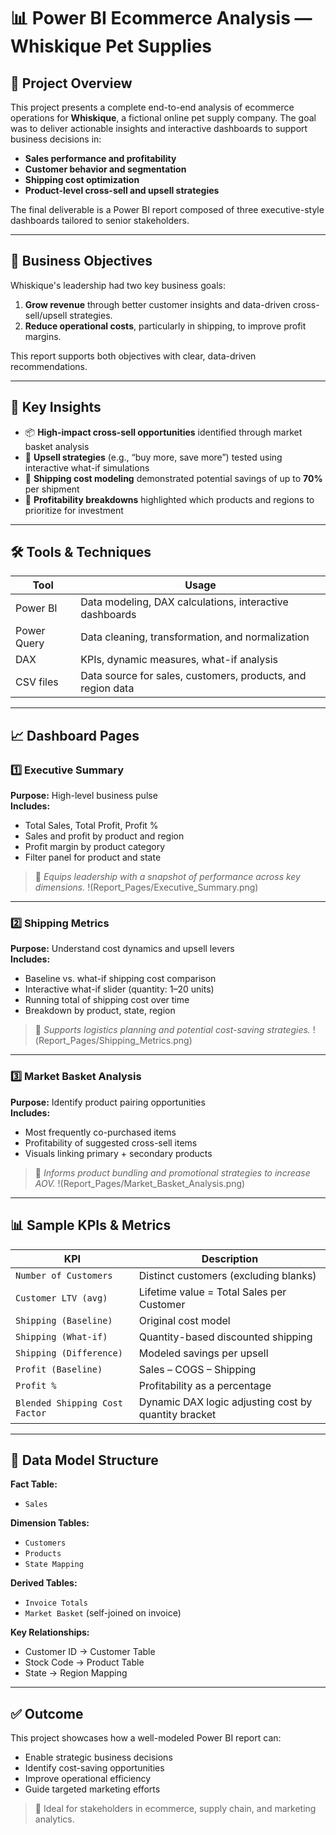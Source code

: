 # 📊 Power BI Ecommerce Analysis — Whiskique Pet Supplies

## 📁 Project Overview

This project presents a complete end-to-end analysis of ecommerce operations for **Whiskique**, a fictional online pet supply company. The goal was to deliver actionable insights and interactive dashboards to support business decisions in:

- **Sales performance and profitability**
- **Customer behavior and segmentation**
- **Shipping cost optimization**
- **Product-level cross-sell and upsell strategies**

The final deliverable is a Power BI report composed of three executive-style dashboards tailored to senior stakeholders.

---

## 🎯 Business Objectives

Whiskique's leadership had two key business goals:

1. **Grow revenue** through better customer insights and data-driven cross-sell/upsell strategies.  
2. **Reduce operational costs**, particularly in shipping, to improve profit margins.

This report supports both objectives with clear, data-driven recommendations.

---

## 🧠 Key Insights

- 📦 **High-impact cross-sell opportunities** identified through market basket analysis  
- 🔁 **Upsell strategies** (e.g., “buy more, save more”) tested using interactive what-if simulations  
- 🚚 **Shipping cost modeling** demonstrated potential savings of up to **70%** per shipment  
- 🧭 **Profitability breakdowns** highlighted which products and regions to prioritize for investment

---

## 🛠️ Tools & Techniques

| Tool        | Usage                                                       |
|-------------|-------------------------------------------------------------|
| Power BI    | Data modeling, DAX calculations, interactive dashboards     |
| Power Query | Data cleaning, transformation, and normalization            |
| DAX         | KPIs, dynamic measures, what-if analysis                    |
| CSV files   | Data source for sales, customers, products, and region data |

---

## 📈 Dashboard Pages

### 1️⃣ Executive Summary

**Purpose:** High-level business pulse  
**Includes:**

- Total Sales, Total Profit, Profit %
- Sales and profit by product and region
- Profit margin by product category
- Filter panel for product and state

> 📌 *Equips leadership with a snapshot of performance across key dimensions.*
!(Report_Pages/Executive_Summary.png)
---

### 2️⃣ Shipping Metrics

**Purpose:** Understand cost dynamics and upsell levers  
**Includes:**

- Baseline vs. what-if shipping cost comparison
- Interactive what-if slider (quantity: 1–20 units)
- Running total of shipping cost over time
- Breakdown by product, state, region

> 📌 *Supports logistics planning and potential cost-saving strategies.*
!(Report_Pages/Shipping_Metrics.png)
---

### 3️⃣ Market Basket Analysis

**Purpose:** Identify product pairing opportunities  
**Includes:**

- Most frequently co-purchased items
- Profitability of suggested cross-sell items
- Visuals linking primary + secondary products

> 📌 *Informs product bundling and promotional strategies to increase AOV.*
!(Report_Pages/Market_Basket_Analysis.png)
---

## 📊 Sample KPIs & Metrics

| KPI                            | Description                                             |
|--------------------------------|---------------------------------------------------------|
| `Number of Customers`          | Distinct customers (excluding blanks)                  |
| `Customer LTV (avg)`           | Lifetime value = Total Sales per Customer              |
| `Shipping (Baseline)`          | Original cost model                                    |
| `Shipping (What-if)`           | Quantity-based discounted shipping                     |
| `Shipping (Difference)`        | Modeled savings per upsell                             |
| `Profit (Baseline)`            | Sales – COGS – Shipping                                |
| `Profit %`                     | Profitability as a percentage                          |
| `Blended Shipping Cost Factor` | Dynamic DAX logic adjusting cost by quantity bracket   |

---

## 🧱 Data Model Structure

**Fact Table:**

- `Sales`

**Dimension Tables:**

- `Customers`
- `Products`
- `State Mapping`

**Derived Tables:**

- `Invoice Totals`
- `Market Basket` (self-joined on invoice)

**Key Relationships:**

- Customer ID → Customer Table  
- Stock Code → Product Table  
- State → Region Mapping

---

## ✅ Outcome

This project showcases how a well-modeled Power BI report can:

- Enable strategic business decisions
- Identify cost-saving opportunities
- Improve operational efficiency
- Guide targeted marketing efforts

> 💼 Ideal for stakeholders in ecommerce, supply chain, and marketing analytics.
